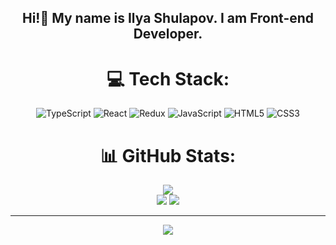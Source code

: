 <div align="center">
<h2>Hi!👋 My name is Ilya Shulapov. I am Front-end Developer.</h2>

# 💻 Tech Stack:
![TypeScript](https://img.shields.io/badge/typescript-%23007ACC.svg?style=for-the-badge&logo=typescript&logoColor=white) ![React](https://img.shields.io/badge/react-%2320232a.svg?style=for-the-badge&logo=react&logoColor=%2361DAFB) ![Redux](https://img.shields.io/badge/redux-%23593d88.svg?style=for-the-badge&logo=redux&logoColor=white) ![JavaScript](https://img.shields.io/badge/javascript-%23323330.svg?style=for-the-badge&logo=javascript&logoColor=%23F7DF1E) ![HTML5](https://img.shields.io/badge/html5-%23E34F26.svg?style=for-the-badge&logo=html5&logoColor=white) ![CSS3](https://img.shields.io/badge/css3-%231572B6.svg?style=for-the-badge&logo=css3&logoColor=white)
# 📊 GitHub Stats:

![](https://github-readme-streak-stats.herokuapp.com/?user=skiffter1337&theme=dark&hide_border=false)<br/>
![](https://github-readme-stats.vercel.app/api/top-langs/?username=skiffter1337&theme=dark&hide_border=false&include_all_commits=false&count_private=false&layout=compact)
![](https://github-readme-stats.vercel.app/api?username=skiffter1337&theme=dark&hide_border=false&include_all_commits=false&count_private=false)<br/>

---
[![](https://visitcount.itsvg.in/api?id=skiffter1337&icon=0&color=0)](https://visitcount.itsvg.in)

</div>
